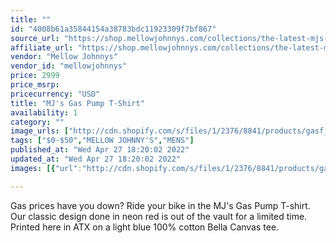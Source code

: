 ```yaml
---
title: ""
id: "4008b61a35844154a38783bdc11923309f7bf867"
source_url: "https://shop.mellowjohnnys.com/collections/the-latest-mjs-gear/products/mjs-gas-pump-t-shirt"
affiliate_url: "https://shop.mellowjohnnys.com/collections/the-latest-mjs-gear/products/mjs-gas-pump-t-shirt"
vendor: "Mellow Johnnys"
vendor_id: "mellowjohnnys"
price: 2999
price_msrp: 
pricecurrency: "USD"
title: "MJ's Gas Pump T-Shirt"
availability: 1
category: ""
image_urls: ["http://cdn.shopify.com/s/files/1/2376/8841/products/gasf_1200x1200.png?v=1647460737","http://cdn.shopify.com/s/files/1/2376/8841/products/gasb_1200x1200.png?v=1647460737","http://cdn.shopify.com/s/files/1/2376/8841/products/IMG_2863_1200x1200.jpg?v=1647552014"]
tags: ["$0-$50","MELLOW JOHNNY'S","MENS"]
published_at: "Wed Apr 27 18:20:02 2022"
updated_at: "Wed Apr 27 18:20:02 2022"
images: [{"url":"http://cdn.shopify.com/s/files/1/2376/8841/products/gasf_1200x1200.png?v=1647460737","path":"full/a2f266f5989f972a104958992d0e60b93da3a6be.jpg","checksum":"2b7427845e4b37dd422c84089d001717","status":"downloaded"},{"url":"http://cdn.shopify.com/s/files/1/2376/8841/products/gasb_1200x1200.png?v=1647460737","path":"full/d0a59f0f7d26237cd942a1b17e17c72b3dcbd839.jpg","checksum":"bd8f40f096efcdabf0654c9f41ac5387","status":"downloaded"},{"url":"http://cdn.shopify.com/s/files/1/2376/8841/products/IMG_2863_1200x1200.jpg?v=1647552014","path":"full/db69426765cc493d9ecbd64c2f9f37f615f30003.jpg","checksum":"b3e593a9007d61d464c6181aace67618","status":"downloaded"}]

---
```

Gas prices have you down? Ride your bike in the MJ's Gas Pump T-shirt. Our classic design done in neon red is out of the vault for a limited time. Printed here in ATX on a light blue 100% cotton Bella Canvas tee.